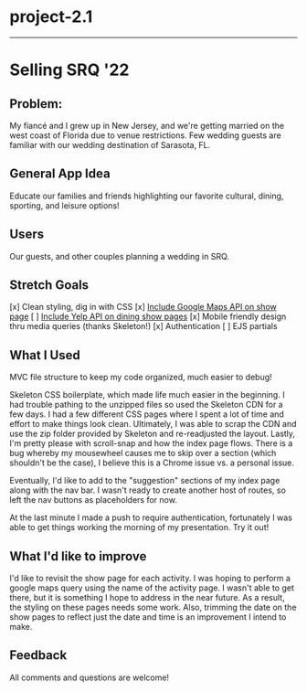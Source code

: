 # project-2.1

---
# Selling SRQ '22
## Problem:
My fiancé and I grew up in New Jersey, and we're getting married on the west coast of Florida due to venue restrictions. Few wedding guests are familiar with our wedding destination of Sarasota, FL.
## General App Idea
Educate our families and friends highlighting our favorite cultural, dining, sporting, and leisure options!
## Users
Our guests, and other couples planning a wedding in SRQ. 

## Stretch Goals
[x] Clean styling, dig in with CSS 
[x] [Include Google Maps API on show page](https://developers.google.com/maps/gmp-get-started)
[ ] [Include Yelp API on dining show pages](https://www.yelp.com/fusion)
[x] Mobile friendly design thru media queries (thanks Skeleton!)
[x] Authentication
[ ] EJS partials

## What I Used

MVC file structure to keep my code organized, much easier to debug!

Skeleton CSS boilerplate, which made life much easier in the beginning. I had trouble pathing to the unzipped files so used the Skeleton CDN for a few days. I had a few different CSS pages where I spent a lot of time and effort to make things look clean. Ultimately, I was able to scrap the CDN and use the zip folder provided by Skeleton and re-readjusted the layout. Lastly, I'm pretty please with scroll-snap and how the index page flows. There is a bug whereby my mousewheel causes me to skip over a section (which shouldn't be the case), I believe this is a Chrome issue vs. a personal issue.

Eventually, I'd like to add to the "suggestion" sections of my index page along with the nav bar.  I wasn't ready to create another host of routes, so left the nav buttons as placeholders for now.

At the last minute I made a push to require authentication, fortunately I was able to get things working the morning of my presentation. Try it out!

## What I'd like to improve

I'd like to revisit the show page for each activity. I was hoping to perform a google maps query using the name of the activity page. I wasn't able to get there, but it is something I hope to address in the near future. As a result, the styling on these pages needs some work. Also, trimming the date on the show pages to reflect just the date and time is an improvement I intend to make.


## Feedback

All comments and questions are welcome!